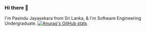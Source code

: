 ### Hi there 👋
I'm Pasindu Jayasekara from Sri Lanka, & I'm Software Engineering Undergraduate.
[![Anurag's GitHub stats](https://github-readme-stats.vercel.app/api?username=PasinduJayasekara)](https://github.com/anuraghazra/github-readme-stats)
